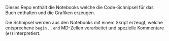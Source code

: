 Dieses Repo enthält die Notebooks welche die Code-Schnipsel für das Buch enthalten und die Grafiken erzeugen.

Die Schnipsel werden aus den Notebooks mit einem Skript erzeugt, welche entsprechene `begin` ... `end` MD-Zellen verarbeitet und spezielle Kommentare (`#!`) interpretiert.
